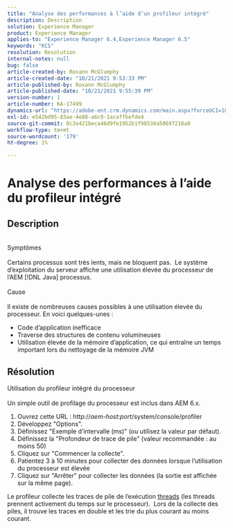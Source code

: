 ```yaml
---
title: "Analyse des performances à l’aide d’un profileur intégré"
description: Description
solution: Experience Manager
product: Experience Manager
applies-to: "Experience Manager 6.4,Experience Manager 6.5"
keywords: "KCS"
resolution: Resolution
internal-notes: null
bug: false
article-created-by: Roxann McGlumphy
article-created-date: "10/21/2021 9:53:33 PM"
article-published-by: Roxann McGlumphy
article-published-date: "10/21/2021 9:55:39 PM"
version-number: 1
article-number: KA-17499
dynamics-url: "https://adobe-ent.crm.dynamics.com/main.aspx?forceUCI=1&pagetype=entityrecord&etn=knowledgearticle&id=05e3864f-b932-ec11-b6e5-000d3a5ba97a"
exl-id: e542bd95-83ae-4e88-a6c9-1acaffbefde4
source-git-commit: 0c3e421beca46d9fe1952b1f98538a50697216a0
workflow-type: tm+mt
source-wordcount: '179'
ht-degree: 1%

---
```


# Analyse des performances à l’aide du profileur intégré

## Description

<br>Symptômes<br><br>
Certains processus sont très lents, mais ne bloquent pas.  Le système d’exploitation du serveur affiche une utilisation élevée du processeur de l’AEM [!DNL Java] processus.
<br><br>Cause<br><br>
Il existe de nombreuses causes possibles à une utilisation élevée du processeur. En voici quelques-unes :

- Code d’application inefficace
- Traverse des structures de contenu volumineuses
- Utilisation élevée de la mémoire d’application, ce qui entraîne un temps important lors du nettoyage de la mémoire JVM



## Résolution

Utilisation du profileur intégré du processeur<br><br>
Un simple outil de profilage du processeur est inclus dans AEM 6.x.

1. Ouvrez cette URL : http://*aem-host:port*/system/console/profiler
2. Développez &quot;Options&quot;.
3. Définissez &quot;Exemple d’intervalle (ms)&quot; (ou utilisez la valeur par défaut).
4. Définissez la &quot;Profondeur de trace de pile&quot; (valeur recommandée : au moins 50)
5. Cliquez sur &quot;Commencer la collecte&quot;.
6. Patientez 3 à 10 minutes pour collecter des données lorsque l’utilisation du processeur est élevée
7. Cliquez sur &quot;Arrêter&quot; pour collecter les données (la sortie est affichée sur la même page).


Le profileur collecte les traces de pile de l’exécution [threads](https://docs.oracle.com/javase/tutorial/essential/concurrency/threads.html) (les threads prennent activement du temps sur le processeur).  Lors de la collecte des piles, il trouve les traces en double et les trie du plus courant au moins courant.
